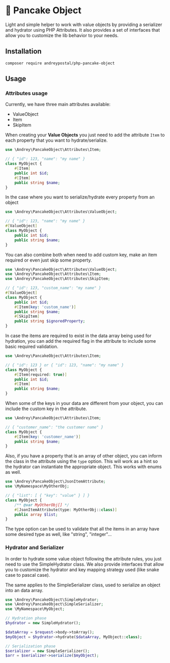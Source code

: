 # 🥞 Pancake Object

Light and simple helper to work with value objects by providing a serializer and hydrator using PHP Attributes.
It also provides a set of interfaces that allow you to customize the lib behavior to your needs.

## Installation

```
composer require andreypostal/php-pancake-object
```

## Usage

### Attributes usage

Currently, we have three main attributes available:
- ValueObject
- Item
- SkipItem

When creating your **Value Objects** you just need to add the attribute ``Item``
to each property that you want to hydrate/serialize.

```php
use \Andrey\PancakeObject\Attributes\Item;

// { "id": 123, "name": "my name" }
class MyObject {
    #[Item]
    public int $id;
    #[Item]
    public string $name;
}
```

In the case where you want to serialize/hydrate every property from an object

```php
use \Andrey\PancakeObject\Attributes\ValueObject;

// { "id": 123, "name": "my name" }
#[ValueObject]
class MyObject {
    public int $id;
    public string $name;
}
```

You can also combine both when need to add custom key, make an item required or even just skip some property.

```php
use \Andrey\PancakeObject\Attributes\ValueObject;
use \Andrey\PancakeObject\Attributes\Item;
use \Andrey\PancakeObject\Attributes\SkipItem;

// { "id": 123, "custom_name": "my name" }
#[ValueObject]
class MyObject {
    public int $id;
    #[Item(key: 'custom_name')]
    public string $name;
    #[SkipItem]
    public string $ignoredProperty;
}
```

In case the items are required to exist in the data array being used for hydration,
you can add the required flag in the attribute to include some basic required validation.

```php
use \Andrey\PancakeObject\Attributes\Item;

// { "id": 123 } or { "id": 123, "name": "my name" }
class MyObject {
    #[Item(required: true)]
    public int $id;
    #[Item]
    public string $name;
}
```

When some of the keys in your data are different from your object, you can include the custom key in the attribute.

```php
use \Andrey\PancakeObject\Attributes\Item;

// { "customer_name": "the customer name" }
class MyObject {
    #[Item(key: 'customer_name')]
    public string $name;
}
```

Also, if you have a property that is an array of other object, you can inform the class in the attribute using the ``type`` option.
This will work as a hint so the hydrator can instantiate the appropriate object. This works with enums as well.

```php
use \Andrey\PancakeObject\JsonItemAttribute;
use \MyNamespace\MyOtherObj;

// { "list": [ { "key": "value" } ] }
class MyObject {
    /** @var MyOtherObj[] */
    #[JsonItemAttribute(type: MyOtherObj::class)]
    public array $list;
}
```

The type option can be used to validate that all the items in an array have some desired type as well, like "string", "integer"...

### Hydrator and Serializer

In order to hydrate some value object following the attribute rules, you just need to use the SimpleHydrator class.
We also provide interfaces that allow you to customize the hydrator and key mapping strategy used (like snake case to pascal case).

The same applies to the SimpleSerializer class, used to serialize an object into an data array.

```php
use \Andrey\PancakeObject\SimpleHydrator;
use \Andrey\PancakeObject\SimpleSerializer;
use \MyNamespace\MyObject;

// Hydration phase
$hydrator = new SimpleHydrator();

$dataArray = $request->body->toArray();
$myObject = $hydrator->hydrate($dataArray, MyObject::class);

// Serialization phase
$serializer = new SimpleSerializer();
$arr = $serializer->serialize($myObject);

```
